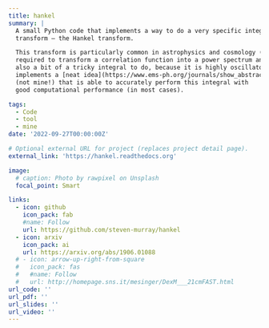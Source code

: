 ```yaml
---
title: hankel
summary: |
  A small Python code that implements a way to do a very specific integral 
  transform — the Hankel transform.

  This transform is particularly common in astrophysics and cosmology (for instance, it is 
  required to transform a correlation function into a power spectrum and vice versa). It is 
  also a bit of a tricky integral to do, because it is highly oscillatory. This code 
  implements a [neat idea](https://www.ems-ph.org/journals/show_abstract.php?issn=0034-5318&vol=41&iss=4&rank=8)
  (not mine!) that is able to accurately perform this integral with
  good computational performance (in most cases).

tags:
  - Code
  - tool
  - mine
date: '2022-09-27T00:00:00Z'

# Optional external URL for project (replaces project detail page).
external_link: 'https://hankel.readthedocs.org'

image:
  # caption: Photo by rawpixel on Unsplash
  focal_point: Smart

links:
  - icon: github
    icon_pack: fab
    #name: Follow
    url: https://github.com/steven-murray/hankel
  - icon: arxiv
    icon_pack: ai
    url: https://arxiv.org/abs/1906.01088
  # - icon: arrow-up-right-from-square
  #   icon_pack: fas
  #   #name: Follow
  #   url: http://homepage.sns.it/mesinger/DexM___21cmFAST.html
url_code: ''
url_pdf: ''
url_slides: ''
url_video: ''
---
```



